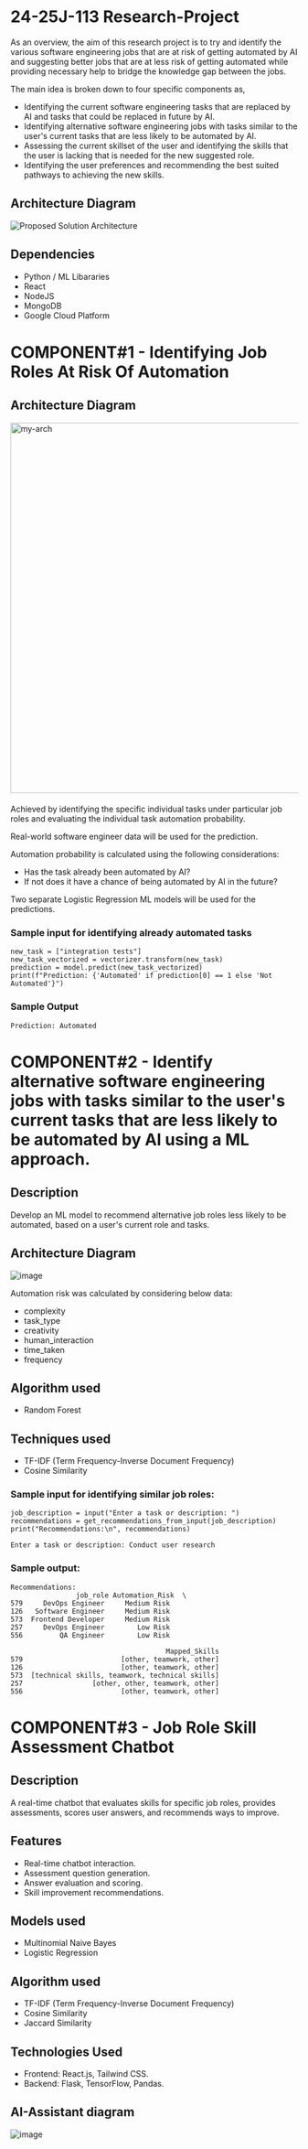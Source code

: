 
# 24-25J-113 Research-Project

As an overview, the aim of this research project is to try and identify the various software engineering jobs that are at risk of getting automated by AI and suggesting better jobs that are at less risk of getting automated while providing necessary help to bridge the knowledge gap between the jobs.

The main idea is broken down to four specific components as,

 - Identifying the current software engineering tasks that are replaced by AI and tasks that could be replaced in future by AI.
 - Identifying alternative software engineering jobs with tasks similar to the user's current tasks that are less likely to be automated by AI.
 - Assessing the current skillset of the user and identifying the skills that the user is lacking that is needed for the new suggested role.
 - Identifying the user preferences and recommending the best suited pathways to achieving the new skills.

## Architecture Diagram

![Proposed Solution Architecture](https://github.com/user-attachments/assets/af092fbe-7714-4f96-b98a-9822968c1b2f)

## Dependencies

- Python / ML Libararies
- React
- NodeJS
- MongoDB
- Google Cloud Platform

# COMPONENT#1 - Identifying Job Roles At Risk Of Automation

## Architecture Diagram

<img width="648" alt="my-arch" src="https://github.com/user-attachments/assets/02cbfb12-db98-4c2c-9b7d-5403d43c1f63">

####
Achieved by identifying the specific individual tasks under particular job roles and evaluating the individual task automation probability.

Real-world software engineer data will be used for the prediction.

Automation probability is calculated using the following considerations:

- Has the task already been automated by AI?
- If not does it have a chance of being automated by AI in the future?

Two separate Logistic Regression ML models will be used for the predictions.

### Sample input for identifying already automated tasks
```
new_task = ["integration tests"]
new_task_vectorized = vectorizer.transform(new_task)
prediction = model.predict(new_task_vectorized)
print(f"Prediction: {'Automated' if prediction[0] == 1 else 'Not Automated'}")
```

### Sample Output
```
Prediction: Automated
```

# COMPONENT#2 - Identify alternative software engineering jobs with tasks similar to the user's current tasks that are less likely to be automated by AI using a ML approach.

## Description
Develop an ML model to recommend alternative job roles less likely to be automated, based on a user's current role and tasks.

## Architecture Diagram

![image](https://github.com/user-attachments/assets/b63b5b5b-cae5-4904-9eb0-31b6a86fd367)

Automation risk was calculated by considering below data:
- complexity
- task_type
- creativity
- human_interaction
- time_taken
- frequency


## Algorithm used
- Random Forest

## Techniques used
- TF-IDF (Term Frequency-Inverse Document Frequency)
- Cosine Similarity


### Sample input for identifying similar job roles:
```
job_description = input("Enter a task or description: ")
recommendations = get_recommendations_from_input(job_description)
print("Recommendations:\n", recommendations)
```
```
Enter a task or description: Conduct user research
```
### Sample output:
```
Recommendations:
                job_role Automation_Risk  \
579     DevOps Engineer     Medium Risk   
126   Software Engineer     Medium Risk   
573  Frontend Developer     Medium Risk   
257     DevOps Engineer        Low Risk   
556         QA Engineer        Low Risk   

                                      Mapped_Skills  
579                        [other, teamwork, other]  
126                        [other, teamwork, other]  
573  [technical skills, teamwork, technical skills]  
257                 [other, other, teamwork, other]  
556                        [other, teamwork, other]  
```

# COMPONENT#3 - Job Role Skill Assessment Chatbot

## Description
A real-time chatbot that evaluates skills for specific job roles, provides assessments, scores user answers, and recommends ways to improve.

## Features
- Real-time chatbot interaction.
- Assessment question generation.
- Answer evaluation and scoring.
- Skill improvement recommendations.

## Models used
- Multinomial Naive Bayes
- Logistic Regression

## Algorithm used
- TF-IDF (Term Frequency-Inverse Document Frequency)
- Cosine Similarity
- Jaccard Similarity 

## Technologies Used
- Frontend: React.js, Tailwind CSS.
- Backend: Flask, TensorFlow, Pandas.

## AI-Assistant diagram
![image](https://github.com/user-attachments/assets/d0d59aa3-da62-4da8-98b7-43d6732e08c3)

